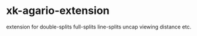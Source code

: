 # xk-agario-extension
extension for double-splits full-splits line-splits uncap viewing distance etc.
